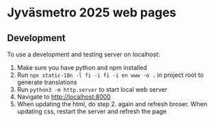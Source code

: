 # Jyväsmetro 2025 web pages

## Development
To use a development and testing server on localhost:
1. Make sure you have python and npm installed
2. Run `npx static-18n -l fi -i fi -i en www -o .` in project root to generate translations
3. Run `python3 -m http.server` to start local web server
4. Navigate to [http://localhost:8000]()
5. When updating the html, do step 2. again and refresh broser. When updating css, restart the server and refresh the page
